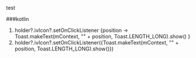 test


###kotlin 
1. holder?.ivIcon?.setOnClickListener {position -> Toast.makeText(mContext, "" + position, Toast.LENGTH_LONG).show() }
2.  holder?.ivIcon?.setOnClickListener({Toast.makeText(mContext, "" + position, Toast.LENGTH_LONG).show()})
